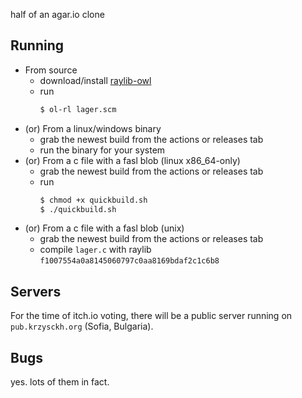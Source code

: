 half of an agar.io clone

## Running

* From source
  - download/install [raylib-owl](https://krzysckh.org/prog/raylib-owl.html)
  - run
    ```sh
    $ ol-rl lager.scm
    ```
* (or) From a linux/windows binary
  - grab the newest build from the actions or releases tab
  - run the binary for your system
* (or) From a c file with a fasl blob (linux x86_64-only)
  - grab the newest build from the actions or releases tab 
  - run
    ```sh
    $ chmod +x quickbuild.sh
    $ ./quickbuild.sh
    ```
* (or) From a c file with a fasl blob (unix)
  - grab the newest build from the actions or releases tab 
  - compile `lager.c` with raylib `f1007554a0a8145060797c0aa8169bdaf2c1c6b8`

## Servers

For the time of itch.io voting, there will be a public server running on `pub.krzysckh.org` (Sofia, Bulgaria).


## Bugs

yes. lots of them in fact.
